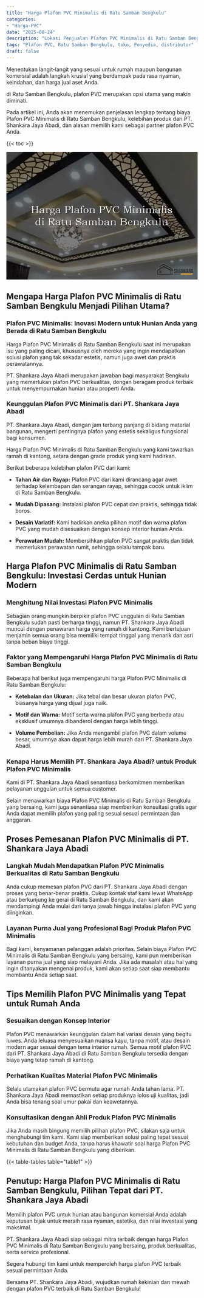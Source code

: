```yaml
---
title: "Harga Plafon PVC Minimalis di Ratu Samban Bengkulu"
categories: 
- "Harga-PVC"
date: "2025-08-24"
description: "Lokasi Penjualan Plafon PVC Minimalis di Ratu Samban Bengkulu bagi rumah, office, serta gerai. Material berkualitas, beragam motif, variasi warna elegan, beserta jasa penempatan dikerjakan oleh tim berpengalaman serta garansi resmi!|Servis penjualan Plafon PVC Minimalis di Ratu Samban Bengkulu untuk kebutuhan rumah, office, atau toko, dengan produk unggulan dan instalasi oleh teknisi ahli dan kepastian resmi.|Solusi Plafon PVC Minimalis di Ratu Samban Bengkulu yang terbukti bagi rumah, perkantoran, serta toko, bersama panel berkualitas dan pemasangan oleh teknisi profesional serta garansi resmi.|Penjualan Plafon PVC Minimalis di Ratu Samban Bengkulu untuk tempat tinggal, office, serta gerai, beserta panel berkualitas dan instalasi oleh teknisi ahli, disertai beserta jaminan resmi.}"
tags: "Plafon PVC, Ratu Samban Bengkulu, toko, Penyedia, distributor"
draft: false
---
```


Menentukan langit-langit yang sesuai untuk rumah maupun bangunan komersial adalah langkah krusial yang berdampak pada rasa nyaman, keindahan, dan harga jual aset Anda.

di Ratu Samban Bengkulu, plafon PVC merupakan opsi utama yang makin diminati.

Pada artikel ini, Anda akan menemukan penjelasan lengkap tentang biaya Plafon PVC Minimalis di Ratu Samban Bengkulu, kelebihan produk dari PT. Shankara Jaya Abadi, dan alasan memilih kami sebagai partner plafon PVC Anda.

{{< toc >}}

![Harga Plafon PVC Minimalis di Ratu Samban Bengkulu](/images/Harga-PVC/Harga-Plafon-PVC-Minimalis-di-Ratu-Samban-Bengkulu.png)


## Mengapa Harga Plafon PVC Minimalis di Ratu Samban Bengkulu Menjadi Pilihan Utama?

### Plafon PVC Minimalis: Inovasi Modern untuk Hunian Anda yang Berada di Ratu Samban Bengkulu

Harga Plafon PVC Minimalis di Ratu Samban Bengkulu saat ini merupakan isu yang paling dicari, khususnya oleh mereka yang ingin mendapatkan solusi plafon yang tak sekadar estetis, namun juga awet dan praktis perawatannya.

PT. Shankara Jaya Abadi merupakan jawaban bagi masyarakat Bengkulu yang memerlukan plafon PVC berkualitas, dengan beragam produk terbaik untuk menyempurnakan hunian atau properti Anda.

### Keunggulan Plafon PVC Minimalis dari PT. Shankara Jaya Abadi

PT. Shankara Jaya Abadi, dengan jam terbang panjang di bidang material bangunan, mengerti pentingnya plafon yang estetis sekaligus fungsional bagi konsumen.

Harga Plafon PVC Minimalis di Ratu Samban Bengkulu yang kami tawarkan ramah di kantong, setara dengan grade produk yang kami hadirkan.

Berikut beberapa kelebihan plafon PVC dari kami:

- **Tahan Air dan Rayap:** Plafon PVC dari kami dirancang agar awet terhadap kelembapan dan serangan rayap, sehingga cocok untuk iklim di Ratu Samban Bengkulu.

- **Mudah Dipasang:** Instalasi plafon PVC cepat dan praktis, sehingga tidak boros.

- **Desain Variatif:** Kami hadirkan aneka pilihan motif dan warna plafon PVC yang mudah disesuaikan dengan konsep interior hunian Anda.

- **Perawatan Mudah:** Membersihkan plafon PVC sangat praktis dan tidak memerlukan perawatan rumit, sehingga selalu tampak baru.

## Harga Plafon PVC Minimalis di Ratu Samban Bengkulu: Investasi Cerdas untuk Hunian Modern

### Menghitung Nilai Investasi Plafon PVC Minimalis

Sebagian orang mungkin berpikir plafon PVC unggulan di Ratu Samban Bengkulu sudah pasti berharga tinggi, namun PT. Shankara Jaya Abadi muncul dengan penawaran harga yang ramah di kantong. Kami bertujuan menjamin semua orang bisa memiliki tempat tinggal yang menarik dan asri tanpa beban biaya tinggi.

### Faktor yang Mempengaruhi Harga Plafon PVC Minimalis di Ratu Samban Bengkulu

Beberapa hal berikut juga mempengaruhi harga Plafon PVC Minimalis di Ratu Samban Bengkulu:

- **Ketebalan dan Ukuran:** Jika tebal dan besar ukuran plafon PVC, biasanya harga yang dijual juga naik.

- **Motif dan Warna:** Motif serta warna plafon PVC yang berbeda atau eksklusif umumnya dibanderol dengan harga lebih tinggi.

- **Volume Pembelian:** Jika Anda mengambil plafon PVC dalam volume besar, umumnya akan dapat harga lebih murah dari PT. Shankara Jaya Abadi.

### Kenapa Harus Memilih PT. Shankara Jaya Abadi? untuk Produk Plafon PVC Minimalis

Kami di PT. Shankara Jaya Abadi senantiasa berkomitmen memberikan pelayanan unggulan untuk semua customer.

Selain menawarkan biaya Plafon PVC Minimalis di Ratu Samban Bengkulu yang bersaing, kami juga senantiasa siap memberikan konsultasi gratis agar Anda dapat memilih plafon yang paling sesuai sesuai permintaan dan anggaran.

## Proses Pemesanan Plafon PVC Minimalis di PT. Shankara Jaya Abadi

### Langkah Mudah Mendapatkan Plafon PVC Minimalis Berkualitas di Ratu Samban Bengkulu

Anda cukup memesan plafon PVC dari PT. Shankara Jaya Abadi dengan proses yang benar-benar praktis. Cukup kontak staf kami lewat WhatsApp atau berkunjung ke gerai di Ratu Samban Bengkulu, dan kami akan mendampingi Anda mulai dari tanya jawab hingga instalasi plafon PVC yang diinginkan.

### Layanan Purna Jual yang Profesional Bagi Produk Plafon PVC Minimalis

Bagi kami, kenyamanan pelanggan adalah prioritas. Selain biaya Plafon PVC Minimalis di Ratu Samban Bengkulu yang bersaing, kami pun memberikan layanan purna jual yang siap melayani Anda. Jika ada masalah atau hal yang ingin ditanyakan mengenai produk, kami akan setiap saat siap membantu membantu Anda setiap saat.

## Tips Memilih Plafon PVC Minimalis yang Tepat untuk Rumah Anda

### Sesuaikan dengan Konsep Interior

Plafon PVC menawarkan keunggulan dalam hal variasi desain yang begitu luwes. Anda leluasa menyesuaikan nuansa kayu, tanpa motif, atau desain modern agar sesuai dengan tema interior rumah. Semua motif plafon PVC dari PT. Shankara Jaya Abadi di Ratu Samban Bengkulu tersedia dengan biaya yang tetap ramah di kantong.

### Perhatikan Kualitas Material Plafon PVC Minimalis

Selalu utamakan plafon PVC bermutu agar rumah Anda tahan lama. PT. Shankara Jaya Abadi memastikan setiap produknya lolos uji kualitas, jadi Anda bisa tenang soal umur pakai dan keawetannya.

### Konsultasikan dengan Ahli Produk Plafon PVC Minimalis

Jika Anda masih bingung memilih pilihan plafon PVC, silakan saja untuk menghubungi tim kami. Kami siap memberikan solusi paling tepat sesuai kebutuhan dan budget Anda, tanpa harus khawatir soal harga Plafon PVC Minimalis di Ratu Samban Bengkulu yang diberikan.

{{< table-tables table="table1" >}}

## Penutup: Harga Plafon PVC Minimalis di Ratu Samban Bengkulu, Pilihan Tepat dari PT. Shankara Jaya Abadi

Memilih plafon PVC untuk hunian atau bangunan komersial Anda adalah keputusan bijak untuk meraih rasa nyaman, estetika, dan nilai investasi yang maksimal.

PT. Shankara Jaya Abadi siap sebagai mitra terbaik dengan harga Plafon PVC Minimalis di Ratu Samban Bengkulu yang bersaing, produk berkualitas, serta service profesional.

Segera hubungi tim kami untuk memperoleh harga plafon PVC terbaik sesuai permintaan Anda.

Bersama PT. Shankara Jaya Abadi, wujudkan rumah kekinian dan mewah dengan plafon PVC terbaik di Ratu Samban Bengkulu!